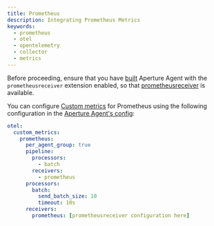 ```yaml
---
title: Prometheus
description: Integrating Prometheus Metrics
keywords:
  - prometheus
  - otel
  - opentelemetry
  - collector
  - metrics
---
```


Before proceeding, ensure that you have [built][build] Aperture Agent with the
`prometheusreceiver` extension enabled, so that [prometheusreceiver][receiver]
is available.

You can configure [Custom metrics][custom-metrics] for Prometheus using the
following configuration in the [Aperture Agent's config][agent-config]:

```yaml
otel:
  custom_metrics:
    prometheus:
      per_agent_group: true
      pipeline:
        processors:
          - batch
        receivers:
          - prometheus
      processors:
        batch:
          send_batch_size: 10
          timeout: 10s
      receivers:
        prometheus: [prometheusreceiver configuration here]
```

[build]: /reference/aperturectl/build/agent/agent.md
[receiver]:
  https://github.com/open-telemetry/opentelemetry-collector-contrib/tree/main/receiver/prometheusreceiver
[custom-metrics]: /reference/configuration/agent.md#custom-metrics-config
[agent-config]: /reference/configuration/agent.md#agent-o-t-e-l-config
